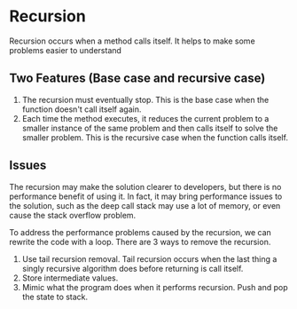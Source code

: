 # Recursion

Recursion occurs when a method calls itself. It helps to make some problems easier to understand

## Two Features (Base case and recursive case)

1. The recursion must eventually stop. This is the base case when the function doesn't call itself again. 
2. Each time the method executes, it reduces the current problem to a smaller instance of the same problem and then calls itself to solve the smaller problem. This is the recursive case when the function calls itself.

## Issues

The recursion may make the solution clearer to developers, but there is no performance benefit of using it. In fact, it may bring performance issues to the solution, such as the deep call stack may use a lot of memory, or even cause the stack overflow problem.

To address the performance problems caused by the recursion, we can rewrite the code with a loop. There are 3 ways to remove the recursion.

1. Use tail recursion removal. Tail recursion occurs when the last thing a singly recursive algorithm does before returning is call itself.
2. Store intermediate values.
3. Mimic what the program does when it performs recursion. Push and pop the state to stack.